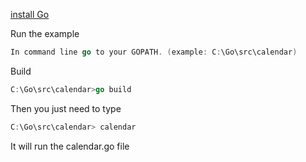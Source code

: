 [install Go](https://golang.org/doc/install)

Run the example 
```go
In command line go to your GOPATH. (example: C:\Go\src\calendar)
```

Build

```go
C:\Go\src\calendar>go build
```

Then you just need to type

```go
C:\Go\src\calendar> calendar
```
It will run the calendar.go file
